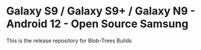 # Galaxy S9 / Galaxy S9+ / Galaxy N9 - Android 12 - Open Source Samsung

This is the release repository for Blob-Trees Builds
